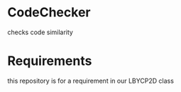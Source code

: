 # CodeChecker
checks code similarity

# Requirements
this repository is for a requirement in our LBYCP2D class
